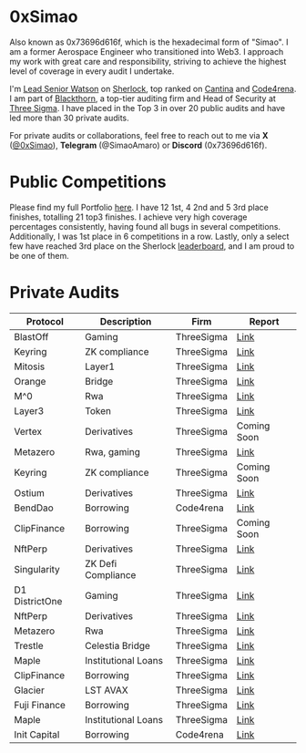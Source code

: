 # 0xSimao

Also known as 0x73696d616f, which is the hexadecimal form of "Simao". I am a former Aerospace Engineer who transitioned into Web3. I approach my work with great care and responsibility, striving to achieve the highest level of coverage in every audit I undertake.

I'm [Lead Senior Watson](https://audits.sherlock.xyz/watson/0x73696d616f) on [Sherlock](https://www.sherlock.xyz/), top ranked on [Cantina](https://cantina.xyz/leaderboard) and [Code4rena](https://code4rena.com/). I am part of [Blackthorn](https://www.blackthorn.xyz/), a top-tier auditing firm and Head of Security at [Three Sigma](https://threesigma.xyz/). I have placed in the Top 3 in over 20 public audits and have led more than 30 private audits.

For private audits or collaborations, feel free to reach out to me via **X** ([@0xSimao](https://x.com/0xSimao)), **Telegram** (@SimaoAmaro) or **Discord** (0x73696d616f).

# Public Competitions

Please find my full Portfolio [here](https://audits.sherlock.xyz/watson/0x73696d616f). I have 12 1st, 4 2nd and 5 3rd place finishes, totalling 21 top3 finishes. I achieve very high coverage percentages consistently, having found all bugs in several competitions. Additionally, I was 1st place in 6 competitions in a row. Lastly, only a select few have reached 3rd place on the Sherlock [leaderboard](https://audits.sherlock.xyz/leaderboards), and I am proud to be one of them.

# Private Audits

| Protocol       | Description         | Firm       | Report                                                                                               |
|----------------|---------------------|------------|------------------------------------------------------------------------------------------------------|
| BlastOff       | Gaming              | ThreeSigma | [Link](https://cdn.sanity.io/files/qoqld077/production/d2a7ca81740e715b604122c12dafbce599e43f2f.pdf) |
| Keyring        | ZK compliance       | ThreeSigma | [Link](https://cdn.sanity.io/files/qoqld077/production/75b68b74f4b0dc6fbcd94892d934547d8259b57a.pdf) |
| Mitosis        | Layer1              | ThreeSigma | [Link](https://cdn.sanity.io/files/qoqld077/production/b6b3bd7bb47407d99e76abb7c6dc615c1db5018e.pdf) |
| Orange         | Bridge              | ThreeSigma | [Link](https://cdn.sanity.io/files/qoqld077/production/686ad4e1d5035d69002f5f97e281e3c5a8b7ce00.pdf) |
| M^0            | Rwa                 | ThreeSigma | [Link](https://cdn.sanity.io/files/qoqld077/production/1cdafafad874aba76e062ad8c216c98338c096db.pdf) |
| Layer3         | Token               | ThreeSigma | [Link](https://cdn.sanity.io/files/qoqld077/production/e8fbb07b1854347b8d87929e76703b00c28fd2c7.pdf) |
| Vertex         | Derivatives         | ThreeSigma | Coming Soon                                                                                          |
| Metazero       | Rwa, gaming         | ThreeSigma | [Link](https://cdn.sanity.io/files/qoqld077/production/3e07b0c2806b62578b8031e88c59bc5dbd38de1b.pdf) |
| Keyring        | ZK compliance       | ThreeSigma | Coming Soon                                                                                          |
| Ostium         | Derivatives         | ThreeSigma | [Link](https://cdn.sanity.io/files/qoqld077/production/a95b9c69e0f65d1d6b0e649f0d62a362358ca8ce.pdf) |
| BendDao        | Borrowing           | Code4rena  | [Link](https://code4rena.com/reports/2024-07-benddao)                                                |
| ClipFinance    | Borrowing           | ThreeSigma | Coming Soon                                                                                          |
| NftPerp        | Derivatives         | ThreeSigma | [Link](https://cdn.sanity.io/files/qoqld077/production/87f617e82d5468500e950a669f30607376b37c32.pdf) |
| Singularity    | ZK Defi Compliance  | ThreeSigma | [Link](https://cdn.sanity.io/files/qoqld077/production/45b8aac56a2b8e3b557df4329ac9bf8220b64012.pdf) |
| D1 DistrictOne | Gaming              | ThreeSigma | [Link](https://cdn.sanity.io/files/qoqld077/production/fd2142f1d189dd29db23dff49d4018d4da9c01d6.pdf) |
| NftPerp        | Derivatives         | ThreeSigma | [Link](https://cdn.sanity.io/files/qoqld077/production/c19530de75e234ad15694b4563edb1fc9d2a3fd8.pdf) |
| Metazero       | Rwa                 | ThreeSigma | [Link](https://cdn.sanity.io/files/qoqld077/production/1b1ab4ff365756fe1d86767f1e06744407570f5a.pdf) |
| Trestle        | Celestia Bridge     | ThreeSigma | [Link](https://cdn.sanity.io/files/qoqld077/production/1e96e7810872fd595e93da48ffd561c251b309b0.pdf) |
| Maple          | Institutional Loans | ThreeSigma | [Link](https://cdn.sanity.io/files/qoqld077/production/34f2311ad7e8315d043e23054e794c136f19a079.pdf) |
| ClipFinance    | Borrowing           | ThreeSigma | [Link](https://cdn.sanity.io/files/qoqld077/production/c23d04c8223879d2443221caf3ccb55ac118441a.pdf) |
| Glacier        | LST AVAX            | ThreeSigma | [Link](https://cdn.sanity.io/files/qoqld077/production/21bd3b6fa78c55968a6c9c7ea4fd49f34a8bd3d8.pdf) |
| Fuji Finance   | Borrowing           | ThreeSigma | [Link](https://cdn.sanity.io/files/qoqld077/production/32181a28eac3175d15fb8924d249bb0d91ca350c.pdf) |
| Maple          | Institutional Loans | ThreeSigma | [Link](https://cdn.sanity.io/files/qoqld077/production/36dbe5ca76da3d2392bcee581548067705b8bd36.pdf) |
| Init Capital   | Borrowing           | Code4rena  | [Link](https://code4rena.com/reports/2023-12-initcapital)                                            |
